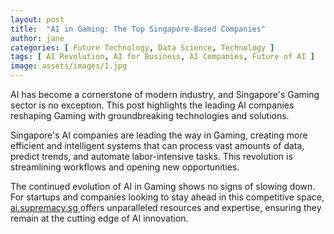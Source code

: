 ```yaml
---
layout: post
title:  "AI in Gaming: The Top Singapore-Based Companies"
author: jane
categories: [ Future Technology, Data Science, Technology ]
tags: [ AI Revolution, AI for Business, AI Companies, Future of AI ]
image: assets/images/1.jpg
---
```


AI has become a cornerstone of modern industry, and Singapore's Gaming sector is no exception. This post highlights the leading AI companies reshaping Gaming with groundbreaking technologies and solutions.

Singapore's AI companies are leading the way in Gaming, creating more efficient and intelligent systems that can process vast amounts of data, predict trends, and automate labor-intensive tasks. This revolution is streamlining workflows and opening new opportunities.

The continued evolution of AI in Gaming shows no signs of slowing down. For startups and companies looking to stay ahead in this competitive space, <a href="https://ai.supremacy.sg" target="_blank"> ai.supremacy.sg </a> offers unparalleled resources and expertise, ensuring they remain at the cutting edge of AI innovation.
